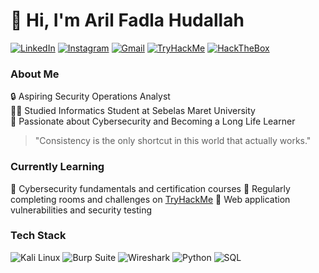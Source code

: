 # 👋 Hi, I'm Aril Fadla Hudallah  

[![LinkedIn](https://img.shields.io/badge/LinkedIn-0077B5?style=for-the-badge&logo=linkedin&logoColor=white)](https://www.linkedin.com/in/aril-fadla-hudallah-742b9b376/) [![Instagram](https://img.shields.io/badge/Instagram-E1306C?style=for-the-badge&logo=instagram&logoColor=white)](https://instagram.com/hudallaharilfadla) [![Gmail](https://img.shields.io/badge/Gmail-D14836?style=for-the-badge&logo=gmail&logoColor=white)](mailto:arilhuda.career.2406@gmail.com) [![TryHackMe](https://img.shields.io/badge/TryHackMe-A20606?style=for-the-badge&logo=tryhackme&logoColor=white)](https://tryhackme.com/p/0xArilSecured) [![HackTheBox](https://img.shields.io/badge/HackTheBox-00FF00?style=for-the-badge&logo=hackthebox&logoColor=black)](https://app.hackthebox.eu/profile/Arilhuda)

### About Me  
 🔒 Aspiring Security Operations Analyst   
 👨‍💻 Studied Informatics Student at Sebelas Maret University  
 📓 Passionate about Cybersecurity and Becoming a Long Life Learner  

 > "Consistency is the only shortcut in this world that actually works."  

### Currently Learning
📕 Cybersecurity fundamentals and certification courses
📗 Regularly completing rooms and challenges on [TryHackMe](https://tryhackme.com/p/0xArilSecured)
📘 Web application vulnerabilities and security testing

### Tech Stack
![Kali Linux](https://img.shields.io/badge/Kali_Linux-557C94?style=for-the-badge&logo=kalilinux&logoColor=white) ![Burp Suite](https://img.shields.io/badge/Burp_Suite-FF6633?style=for-the-badge&logo=burp-suite&logoColor=white) ![Wireshark](https://img.shields.io/badge/Wireshark-1679A7?style=for-the-badge&logo=Wireshark&logoColor=white) ![Python](https://img.shields.io/badge/Python-FFD43B?style=for-the-badge&logo=python&logoColor=blue) ![SQL](https://img.shields.io/badge/SQL-003B57?style=for-the-badge&logo=mysql&logoColor=white)